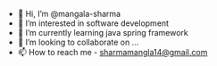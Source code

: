 - 👋 Hi, I’m @mangala-sharma
- 👀 I’m interested in software development
- 🌱 I’m currently learning java spring framework
- 💞️ I’m looking to collaborate on ...
- 📫 How to reach me -  sharmamangla14@gmail.com

<!---
mangala-sharma/mangala-sharma is a ✨ special ✨ repository because its `README.md` (this file) appears on your GitHub profile.
You can click the Preview link to take a look at your changes.
--->
